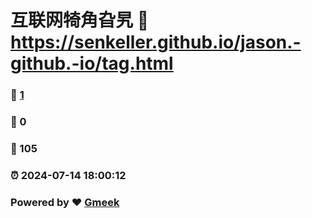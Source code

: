 # 互联网犄角旮旯 :link: https://senkeller.github.io/jason.-github.-io/tag.html 
### :page_facing_up: [1](https://senkeller.github.io/jason.-github.-io/tag.html/tag.html) 
### :speech_balloon: 0 
### :hibiscus: 105 
### :alarm_clock: 2024-07-14 18:00:12 
### Powered by :heart: [Gmeek](https://github.com/Meekdai/Gmeek)
